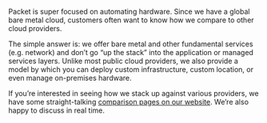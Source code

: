 <!--<meta>
{
    "title":"How We Compare",
    "description":"Learn the benefits of our platform",
    "tag":["Compare Packet"]
}
</meta>-->

Packet is super focused on automating hardware.  Since we have a global bare metal cloud, customers often want to know how we compare to other cloud providers.  

The simple answer is: we offer bare metal and other fundamental services (e.g. network) and don’t go “up the stack” into the application or managed services layers. Unlike most public cloud providers, we also provide a model by which you can deploy custom infrastructure, custom location, or even manage on-premises hardware. 

If you’re interested in seeing how we stack up against various providers, we have some straight-talking [comparison pages on our website](https://www.packet.com/about/compare/). We’re also happy to discuss in real time.
